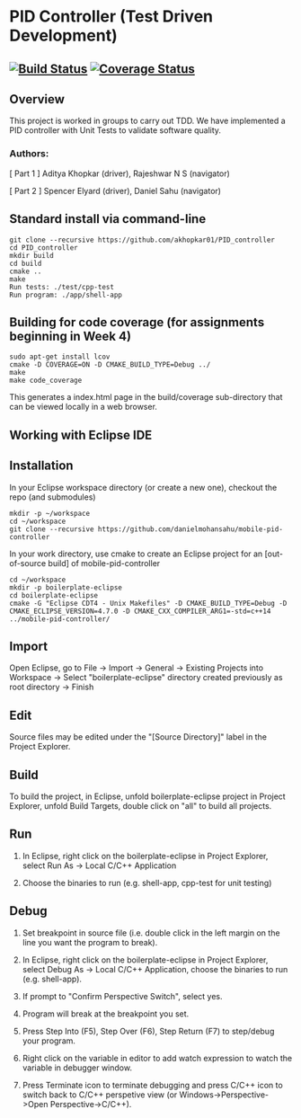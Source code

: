 # PID Controller (Test Driven Development)
[![Build Status](https://travis-ci.org/akhopkar01/PID_controller.svg?branch=master)](https://travis-ci.org/github/akhopkar01/PID_controller)
[![Coverage Status](https://coveralls.io/repos/github/akhopkar01/PID_controller/badge.svg?branch=master)](https://coveralls.io/github/akhopkar01/PID_controller?branch=master)
---

## Overview

This project is worked in groups to carry out TDD. We have implemented a PID controller with Unit Tests to validate software quality.

### Authors: 
[ Part 1 ] Aditya Khopkar (driver), Rajeshwar N S (navigator)

[ Part 2 ] Spencer Elyard (driver), Daniel Sahu (navigator)

## Standard install via command-line
```
git clone --recursive https://github.com/akhopkar01/PID_controller
cd PID_controller
mkdir build
cd build
cmake ..
make
Run tests: ./test/cpp-test
Run program: ./app/shell-app
```

## Building for code coverage (for assignments beginning in Week 4)
```
sudo apt-get install lcov
cmake -D COVERAGE=ON -D CMAKE_BUILD_TYPE=Debug ../
make
make code_coverage
```
This generates a index.html page in the build/coverage sub-directory that can be viewed locally in a web browser.

## Working with Eclipse IDE ##

## Installation

In your Eclipse workspace directory (or create a new one), checkout the repo (and submodules)
```
mkdir -p ~/workspace
cd ~/workspace
git clone --recursive https://github.com/danielmohansahu/mobile-pid-controller
```

In your work directory, use cmake to create an Eclipse project for an [out-of-source build] of mobile-pid-controller

```
cd ~/workspace
mkdir -p boilerplate-eclipse
cd boilerplate-eclipse
cmake -G "Eclipse CDT4 - Unix Makefiles" -D CMAKE_BUILD_TYPE=Debug -D CMAKE_ECLIPSE_VERSION=4.7.0 -D CMAKE_CXX_COMPILER_ARG1=-std=c++14 ../mobile-pid-controller/
```

## Import

Open Eclipse, go to File -> Import -> General -> Existing Projects into Workspace -> 
Select "boilerplate-eclipse" directory created previously as root directory -> Finish

## Edit

Source files may be edited under the "[Source Directory]" label in the Project Explorer.


## Build

To build the project, in Eclipse, unfold boilerplate-eclipse project in Project Explorer,
unfold Build Targets, double click on "all" to build all projects.

## Run

1. In Eclipse, right click on the boilerplate-eclipse in Project Explorer,
select Run As -> Local C/C++ Application

2. Choose the binaries to run (e.g. shell-app, cpp-test for unit testing)


## Debug


1. Set breakpoint in source file (i.e. double click in the left margin on the line you want 
the program to break).

2. In Eclipse, right click on the boilerplate-eclipse in Project Explorer, select Debug As -> 
Local C/C++ Application, choose the binaries to run (e.g. shell-app).

3. If prompt to "Confirm Perspective Switch", select yes.

4. Program will break at the breakpoint you set.

5. Press Step Into (F5), Step Over (F6), Step Return (F7) to step/debug your program.

6. Right click on the variable in editor to add watch expression to watch the variable in 
debugger window.

7. Press Terminate icon to terminate debugging and press C/C++ icon to switch back to C/C++ 
perspetive view (or Windows->Perspective->Open Perspective->C/C++).

